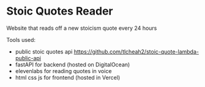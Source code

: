 # Stoic Quotes Reader

Website that reads off a new stoicism quote every 24 hours

Tools used:

- public stoic quotes api <https://github.com/tlcheah2/stoic-quote-lambda-public-api>
- fastAPI for backend (hosted on DigitalOcean)
- elevenlabs for reading quotes in voice
- html css js for frontend (hosted in Vercel)
